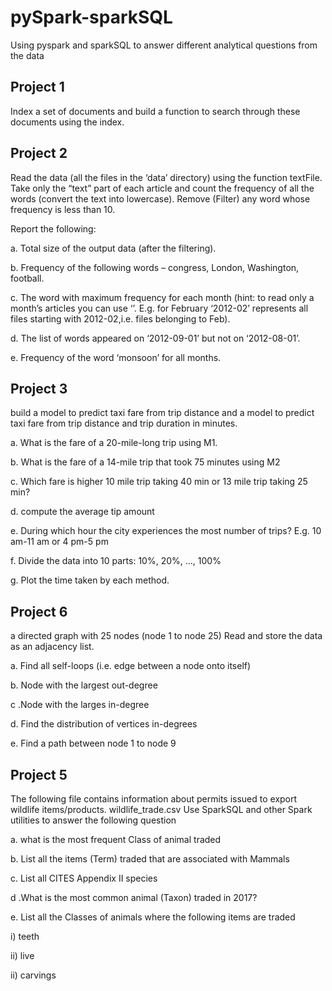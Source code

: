 # pySpark-sparkSQL
Using pyspark and sparkSQL to answer different analytical questions from the data 

## Project 1

Index a set of documents and build a function to search through these documents using the index.

## Project 2
Read the data (all the files in the ‘data’ directory) using the function textFile. Take only the “text” part of each article and count the frequency of all the words (convert the text into lowercase). Remove (Filter) any word whose frequency is less than 10.

Report the following:

a. Total size of the output data (after the filtering).                    

b. Frequency of the following words – congress, London, Washington, football.                 

c. The word with maximum frequency for each month (hint: to read only a month’s articles you can use ‘’. E.g. for February ‘2012-02’ represents all files starting with 2012-02,i.e. files belonging to Feb).           

d. The list of words appeared on ‘2012-09-01’ but not on ‘2012-08-01’.            

e. Frequency of the word ‘monsoon’ for all months.


## Project 3

build a model to predict taxi fare from trip distance and a model to predict taxi fare from trip distance and trip duration in minutes.

a. What is the fare of a 20-mile-long trip using M1.                                

b. What is the fare of a 14-mile trip that took 75 minutes using M2                   

c. Which fare is higher 10 mile trip taking 40 min or 13 mile trip taking 25 min?               

d. compute the average tip amount               

e. During which hour the city experiences the most number of trips? E.g. 10 am-11 am or 4 pm-5 pm               

f. Divide the data into 10 parts: 10%, 20%, …, 100%           

g. Plot the time taken by each method.             

## Project 6 
a directed graph with 25 nodes (node 1 to node 25) Read and store the data as an adjacency list.

a. Find all self-loops (i.e. edge between a node onto itself)

b. Node with the largest out-degree

c .Node with the larges in-degree

d. Find the distribution of vertices in-degrees

e. Find a path between node 1 to node 9 

## Project 5

The following file contains information about permits issued to export wildlife items/products. wildlife_trade.csv Use SparkSQL and other Spark utilities to answer the following question

a. what is the most frequent Class of animal traded

b. List all the items (Term) traded that are associated with Mammals

c. List all CITES Appendix II species

d .What is the most common animal (Taxon) traded in 2017?

e. List all the Classes of animals where the following items are traded

i) teeth

ii) live

ii) carvings
